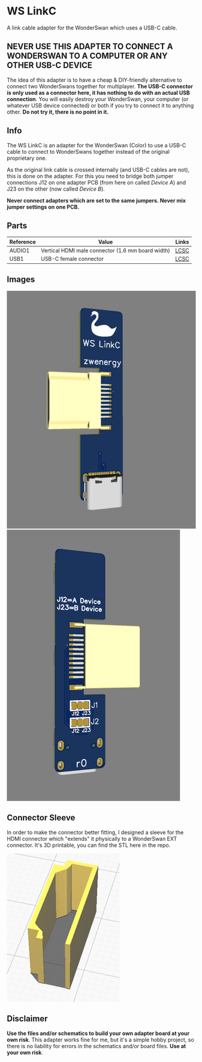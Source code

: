 # WS LinkC
A link cable adapter for the WonderSwan which uses a USB-C cable.

## NEVER USE THIS ADAPTER TO CONNECT A WONDERSWAN TO A COMPUTER OR ANY OTHER USB-C DEVICE
The idea of this adapter is to have a cheap & DIY-friendly alternative to connect two WonderSwans together for multiplayer. **The USB-C connector is only used as a connector here, it has nothing to do with an actual USB connection**. You will easily destroy your WonderSwan, your computer (or whatever USB device connected) or both if you try to connect it to anything other. **Do not try it, there is no point in it.**

## Info
The WS LinkC is an adapter for the WonderSwan (Color) to use a USB-C cable to connect to WonderSwans together instead of the original proprietary one.

As the original link cable is crossed internally (and USB-C cables are not), this is done on the adapter. For this you need to bridge both jumper connections J12 on one adapter PCB (from here on called *Device A*) and J23 on the other (now called *Device B*).

**Never connect adapters which are set to the same jumpers. Never mix jumper settings on one PCB.**

## Parts
| **Reference** | **Value**| **Links**
|---------------|----------|----------|
| AUDIO1        | Vertical HDMI male connector (1.6 mm board width) |[LCSC](https://lcsc.com/product-detail/D-Sub-DVI-HDMI-Connectors_Jing-Extension-of-the-Electronic-Co-920-867A2021Y10100_C168715.html)|
| USB1 | USB-C female connector |[LCSC](https://www.lcsc.com/product-detail/USB-Connectors_SHOU-HAN-TYPE-C-16PIN-2MD-073_C2765186.html)

## Images
![WS LinkC](./images/wslinkc_front.PNG "WS LinkC")
![WS LinkC](./images/wslinkc_back.PNG "WS LinkC")


## Connector Sleeve
In order to make the connector better fitting, I designed a sleeve for the HDMI connector which "extends" it physically to a WonderSwan EXT connector. It's 3D printable, you can find the STL here in the repo.

![Connector Sleeve](./images/WS_Sleeve.png "Connector Sleeve")

## Disclaimer
**Use the files and/or schematics to build your own adapter board at your own risk**.
This adapter works fine for me, but it's a simple hobby project, so there is no liability for errors in the schematics and/or board files.
**Use at your own risk**.
